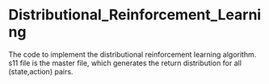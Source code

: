# Distributional_Reinforcement_Learning
The code to implement the distributional reinforcement learning algorithm.
s11 file is the master file, which generates the return distribution for all (state,action) pairs.
